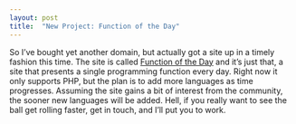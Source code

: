 ```yaml
---
layout: post
title:  "New Project: Function of the Day"
---
```


So I’ve bought yet another domain, but actually got a site up in a timely fashion this time. The site is called [Function of the Day](http://functionoftheday.com) and it’s just that, a site that presents a single programming function every day. Right now it only supports PHP, but the plan is to add more languages as time progresses. Assuming the site gains a bit of interest from the community, the sooner new languages will be added. Hell, if you really want to see the ball get rolling faster, get in touch, and I’ll put you to work.
